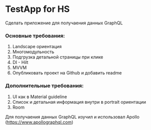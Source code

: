 # TestApp for HS

Сделать приложение для получаения данных GraphQL

### Основные требования:

1. Landscape ориентация
2. Многомодульность
3. Подгрузка детальной страницы при клике
4. DI - Hilt
5. MVVM
6. Опубликовать проект на Github и добавить readme

### Дополнительные требования:
1. UI как в Material guideline
2. Список и детальная информация внутри в portrait ориентации
3. Room


Для получаения данных GraphQL изучил и использовал Apollo
(https://www.apollographql.com)
